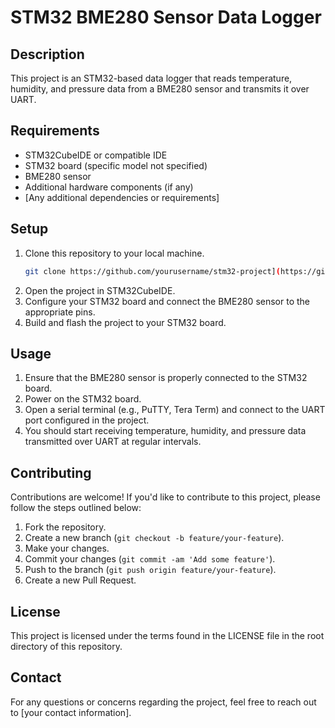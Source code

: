 # STM32 BME280 Sensor Data Logger

## Description
This project is an STM32-based data logger that reads temperature, humidity, and pressure data from a BME280 sensor and transmits it over UART.

## Requirements
- STM32CubeIDE or compatible IDE
- STM32 board (specific model not specified)
- BME280 sensor
- Additional hardware components (if any)
- [Any additional dependencies or requirements]

## Setup
1. Clone this repository to your local machine.
    ```bash
    git clone https://github.com/yourusername/stm32-project](https://github.com/sherdilkhan/stm32-cubeIDE-workspace/tree/main/Tutorials/stm32f407_BME280_UART.git
    ```
2. Open the project in STM32CubeIDE.
3. Configure your STM32 board and connect the BME280 sensor to the appropriate pins.
4. Build and flash the project to your STM32 board.

## Usage
1. Ensure that the BME280 sensor is properly connected to the STM32 board.
2. Power on the STM32 board.
3. Open a serial terminal (e.g., PuTTY, Tera Term) and connect to the UART port configured in the project.
4. You should start receiving temperature, humidity, and pressure data transmitted over UART at regular intervals.

## Contributing
Contributions are welcome! If you'd like to contribute to this project, please follow the steps outlined below:
1. Fork the repository.
2. Create a new branch (`git checkout -b feature/your-feature`).
3. Make your changes.
4. Commit your changes (`git commit -am 'Add some feature'`).
5. Push to the branch (`git push origin feature/your-feature`).
6. Create a new Pull Request.

## License
This project is licensed under the terms found in the LICENSE file in the root directory of this repository.

## Contact
For any questions or concerns regarding the project, feel free to reach out to [your contact information].

